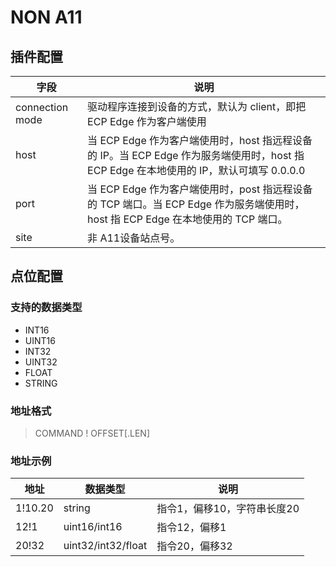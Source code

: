 # NON A11

## 插件配置

| 字段            | 说明                                                         |
| --------------- | ------------------------------------------------------------ |
| connection mode | 驱动程序连接到设备的方式，默认为 client，即把 ECP Edge 作为客户端使用 |
| host            | 当 ECP Edge 作为客户端使用时，host 指远程设备的 IP。当 ECP Edge 作为服务端使用时，host 指 ECP Edge 在本地使用的 IP，默认可填写 0.0.0.0 |
| port            | 当 ECP Edge 作为客户端使用时，post 指远程设备的 TCP 端口。当 ECP Edge 作为服务端使用时，host 指 ECP Edge 在本地使用的 TCP 端口。 |
| site            | 非 A11设备站点号。                                           |

## 点位配置

### 支持的数据类型

* INT16
* UINT16
* INT32
* UINT32
* FLOAT
* STRING

### 地址格式

> <span>COMMAND ! OFFSET[.LEN]</span>

### 地址示例

| 地址    | 数据类型           | 说明                        |
| ------- | ------------------ | --------------------------- |
| 1!10.20 | string             | 指令1，偏移10，字符串长度20 |
| 12!1    | uint16/int16       | 指令12，偏移1               |
| 20!32   | uint32/int32/float | 指令20，偏移32              |